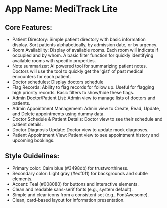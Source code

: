 # **App Name**: MediTrack Lite

## Core Features:

- Patient Directory: Simple patient directory with basic information display. Sort patients alphabetically, by admission date, or by urgency.
- Room Availability: Display of available rooms. Each room will indicate if occupied and by whom. A basic filter function for quickly identifying available rooms with specific properties.
- Note summarizer: AI powered tool for summarizing patient notes. Doctors will use the tool to quickly get the 'gist' of past medical encounters for each patient.
- Doctor schedules: Display doctors schedule
- Flag Records: Ability to flag records for follow up. Useful for flagging high priority records. Basic filters to show/hide these flags.
- Admin Doctor/Patient List: Admin view to manage lists of doctors and patients.
- Admin Appointment Management: Admin view to Create, Read, Update, and Delete appointments using dummy data.
- Doctor Schedule & Patient Details: Doctor view to see their schedule and patient details.
- Doctor Diagnosis Update: Doctor view to update mock diagnoses.
- Patient Appointment View: Patient view to see appointment history and upcoming bookings.

## Style Guidelines:

- Primary color: Calm blue (#3498db) for trustworthiness.
- Secondary color: Light gray (#ecf0f1) for backgrounds and subtle elements.
- Accent: Teal (#008080) for buttons and interactive elements.
- Clean and readable sans-serif fonts (e.g., system default).
- Simple and clear icons from a consistent set (e.g., FontAwesome).
- Clean, card-based layout for information presentation.